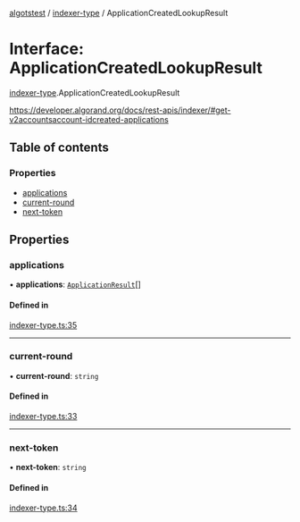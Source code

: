 [algotstest](../README.md) / [indexer-type](../modules/indexer_type.md) / ApplicationCreatedLookupResult

# Interface: ApplicationCreatedLookupResult

[indexer-type](../modules/indexer_type.md).ApplicationCreatedLookupResult

https://developer.algorand.org/docs/rest-apis/indexer/#get-v2accountsaccount-idcreated-applications

## Table of contents

### Properties

- [applications](indexer_type.ApplicationCreatedLookupResult.md#applications)
- [current-round](indexer_type.ApplicationCreatedLookupResult.md#current-round)
- [next-token](indexer_type.ApplicationCreatedLookupResult.md#next-token)

## Properties

### applications

• **applications**: [`ApplicationResult`](indexer_type.ApplicationResult.md)[]

#### Defined in

[indexer-type.ts:35](https://github.com/algorandfoundation/algokit-utils-ts/blob/b75e3eb/src/indexer-type.ts#L35)

___

### current-round

• **current-round**: `string`

#### Defined in

[indexer-type.ts:33](https://github.com/algorandfoundation/algokit-utils-ts/blob/b75e3eb/src/indexer-type.ts#L33)

___

### next-token

• **next-token**: `string`

#### Defined in

[indexer-type.ts:34](https://github.com/algorandfoundation/algokit-utils-ts/blob/b75e3eb/src/indexer-type.ts#L34)
